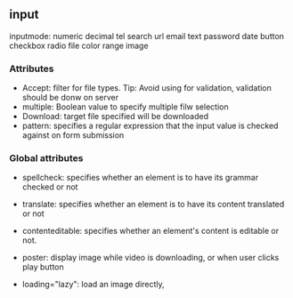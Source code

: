 ## input 

inputmode:  numeric   decimal   tel   search   url    email   text password  date   button  checkbox radio      file     color      range       image

### Attributes
- Accept: filter for file types.      Tip: Avoid using for validation, validation should be donw on server
- multiple: Boolean value to specify multiple filw selection
- Download: target file specified will be downloaded
- pattern:  specifies a regular expression that the input value is checked against on form submission


### Global attributes
- spellcheck: specifies whether an element is to have its grammar checked or not
- translate: specifies whether an element is to have its content translated or not
- contenteditable: specifies whether an element's content is editable or not.

- poster: display image while video is downloading, or when user clicks play button
- loading="lazy":  load an image directly, 



